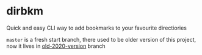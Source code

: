 # dirbkm
Quick and easy CLI way to add bookmarks to your favourite directiories

`master` is a fresh start branch, there used to be older version of this project, now it lives in [old-2020-version](https://github.com/PolyMeilex/dirbkm/tree/old-2020-version) branch
